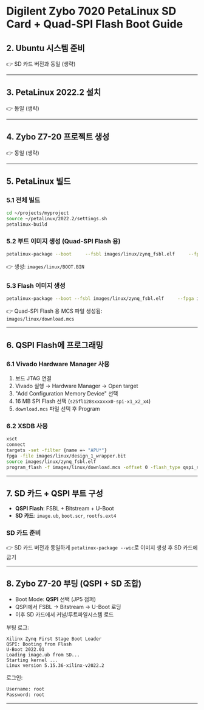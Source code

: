 # Digilent Zybo 7020 PetaLinux SD Card + Quad-SPI Flash Boot Guide

## 2. Ubuntu 시스템 준비

👉 SD 카드 버전과 동일 (생략)

------------------------------------------------------------------------

## 3. PetaLinux 2022.2 설치

👉 동일 (생략)

------------------------------------------------------------------------

## 4. Zybo Z7-20 프로젝트 생성

👉 동일 (생략)

------------------------------------------------------------------------

## 5. PetaLinux 빌드

### 5.1 전체 빌드

``` bash
cd ~/projects/myproject
source ~/petalinux/2022.2/settings.sh
petalinux-build
```

### 5.2 부트 이미지 생성 (Quad-SPI Flash 용)

``` bash
petalinux-package --boot     --fsbl images/linux/zynq_fsbl.elf     --fpga images/linux/design_1_wrapper.bit     --u-boot images/linux/u-boot.elf     --pmufw images/linux/pmufw.elf     --force
```

👉 생성: `images/linux/BOOT.BIN`

### 5.3 Flash 이미지 생성

``` bash
petalinux-package --boot --fsbl images/linux/zynq_fsbl.elf     --fpga images/linux/design_1_wrapper.bit     --u-boot images/linux/u-boot.elf     --flash --force
```

👉 Quad-SPI Flash 용 MCS 파일 생성됨:\
`images/linux/download.mcs`

------------------------------------------------------------------------

## 6. QSPI Flash에 프로그래밍

### 6.1 Vivado Hardware Manager 사용

1.  보드 JTAG 연결
2.  Vivado 실행 → Hardware Manager → Open target
3.  "Add Configuration Memory Device" 선택
4.  16 MB SPI Flash 선택 (`s25fl128sxxxxxx0-spi-x1_x2_x4`)
5.  `download.mcs` 파일 선택 후 Program

### 6.2 XSDB 사용

``` bash
xsct
connect
targets -set -filter {name =~ "APU*"} 
fpga -file images/linux/design_1_wrapper.bit
source images/linux/zynq_fsbl.elf
program_flash -f images/linux/download.mcs -offset 0 -flash_type qspi_single -verify
```

------------------------------------------------------------------------

## 7. SD 카드 + QSPI 부트 구성

-   **QSPI Flash**: FSBL + Bitstream + U-Boot
-   **SD 카드**: `image.ub`, `boot.scr`, `rootfs.ext4`

### SD 카드 준비

👉 SD 카드 버전과 동일하게 `petalinux-package --wic`로 이미지 생성 후 SD
카드에 굽기

------------------------------------------------------------------------

## 8. Zybo Z7-20 부팅 (QSPI + SD 조합)

-   Boot Mode: **QSPI** 선택 (JP5 점퍼)
-   QSPI에서 FSBL → Bitstream → U-Boot 로딩
-   이후 SD 카드에서 커널/루트파일시스템 로드

부팅 로그:

    Xilinx Zynq First Stage Boot Loader
    QSPI: Booting from Flash
    U-Boot 2022.01
    Loading image.ub from SD...
    Starting kernel ...
    Linux version 5.15.36-xilinx-v2022.2

로그인:

``` bash
Username: root
Password: root
```

------------------------------------------------------------------------
